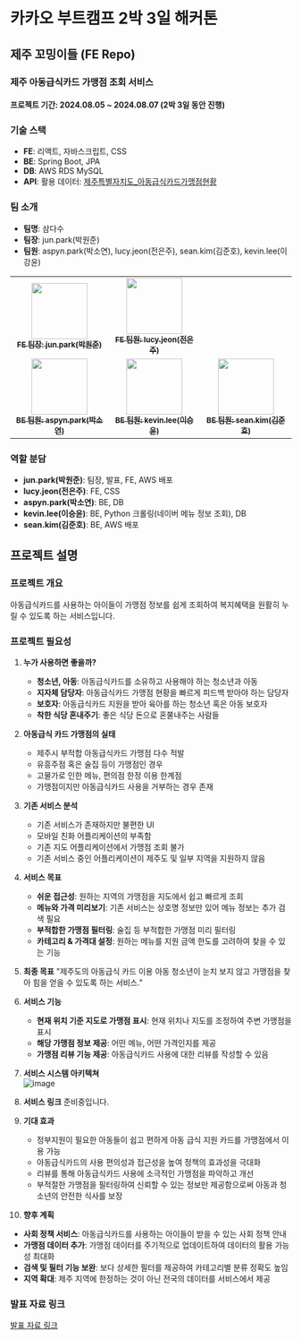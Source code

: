 # 카카오 부트캠프 2박 3일 해커톤

## 제주 꼬밍이들 (FE Repo)
### 제주 아동급식카드 가맹점 조회 서비스 

#### 프로젝트 기간: 2024.08.05 ~ 2024.08.07 (2박 3일 동안 진행)

### 기술 스택
- **FE**: 리액트, 자바스크립트, CSS
- **BE**: Spring Boot, JPA
- **DB**: AWS RDS MySQL
- **API**: 활용 데이터: [제주특별자치도_아동급식카드가맹점현황](https://www.data.go.kr/data/15100076/fileData.do)

### 팀 소개 
- **팀명**: 삼다수 
- **팀장**: jun.park(박원준) 
- **팀원**: aspyn.park(박소연), lucy.jeon(전은주), sean.kim(김준호), kevin.lee(이강윤)

<table>
  <tbody>
    <tr>
      <td align="center"><a href="https://github.com/Recyclingbottle"><img src="https://github.com/user-attachments/assets/cb1fed96-e27b-40c5-8b7e-edd9eb8175a1" width="100px;" alt=""/><br /><sub><b>FE 팀장: jun.park(박원준)</b></sub></a><br /></td>
      <td align="center"><a href="https://github.com/lucy726j"><img src="https://avatars.githubusercontent.com/u/167487987?v=4" width="100px;" alt=""/><br /><sub><b>FE 팀원: lucy.jeon(전은주)</b></sub></a><br /></td>
    </tr>
    <tr>
      <td align="center"><a href="https://github.com/bysoyeon"><img src="!https://github.com/user-attachments/assets/b1944cce-00e2-4c82-abfa-04238149f50b)" width="100px;" alt=""/><br /><sub><b>BE 팀원: aspyn.park(박소연)</b></sub></a><br /></td>
      <td align="center"><a href="https://github.com/lky3004me"><img src="https://github.com/user-attachments/assets/b36db424-6628-472d-bdd2-4eb20fabac77" width="100px;" alt=""/><br /><sub><b>BE 팀원: kevin.lee(이승윤)</b></sub></a><br /></td>
      <td align="center"><a href="https://github.com/grulla79"><img src="https://avatars.githubusercontent.com/u/122856840?s=96&v=4" width="100px;" alt=""/><br /><sub><b>BE 팀원: sean.kim(김준호)</b></sub></a><br /></td>
    </tr>
  </tbody>
</table>

### 역할 분담
- **jun.park(박원준)**: 팀장, 발표, FE, AWS 배포
- **lucy.jeon(전은주)**: FE, CSS 
- **aspyn.park(박소연)**: BE, DB 
- **kevin.lee(이승윤)**: BE, Python 크롤링(네이버 메뉴 정보 조회), DB 
- **sean.kim(김준호)**: BE, AWS 배포 

## 프로젝트 설명

### 프로젝트 개요 
아동급식카드를 사용하는 아이들이 가맹점 정보를 쉽게 조회하여 복지혜택을 원활히 누릴 수 있도록 하는 서비스입니다.

### 프로젝트 필요성
1. **누가 사용하면 좋을까?**
   - **청소년, 아동**: 아동급식카드를 소유하고 사용해야 하는 청소년과 아동
   - **지자체 담당자**: 아동급식카드 가맹점 현황을 빠르게 피드백 받아야 하는 담당자
   - **보호자**: 아동급식카드 지원을 받아 육아를 하는 청소년 혹은 아동 보호자
   - **착한 식당 혼내주기**: 좋은 식당 돈으로 혼쭐내주는 사람들

2. **아동급식 카드 가맹점의 실태**
   - 제주시 부적합 아동급식카드 가맹점 다수 적발
   - 유흥주점 혹은 술집 등이 가맹점인 경우
   - 고물가로 인한 메뉴, 편의점 한정 이용 한계점
   - 가맹점이지만 아동급식카드 사용을 거부하는 경우 존재

3. **기존 서비스 분석**
   - 기존 서비스가 존재하지만 불편한 UI
   - 모바일 친화 어플리케이션의 부족함
   - 기존 지도 어플리케이션에서 가맹점 조회 불가
   - 기존 서비스 중인 어플리케이션이 제주도 및 일부 지역을 지원하지 않음

4. **서비스 목표**
   - **쉬운 접근성**: 원하는 지역의 가맹점을 지도에서 쉽고 빠르게 조회
   - **메뉴와 가격 미리보기**: 기존 서비스는 상호명 정보만 있어 메뉴 정보는 추가 검색 필요
   - **부적합한 가맹점 필터링**: 술집 등 부적합한 가맹점 미리 필터링
   - **카테고리 & 가격대 설정**: 원하는 메뉴를 지원 금액 한도를 고려하여 찾을 수 있는 기능

5. **최종 목표**
   "제주도의 아동급식 카드 이용 아동 청소년이 눈치 보지 않고 가맹점을 찾아 힘을 얻을 수 있도록 하는 서비스."

6. **서비스 기능**
   - **현재 위치 기준 지도로 가맹점 표시**: 현재 위치나 지도를 조정하여 주변 가맹점을 표시
   - **해당 가맹점 정보 제공**: 어떤 메뉴, 어떤 가격인지를 제공
   - **가맹점 리뷰 기능 제공**: 아동급식카드 사용에 대한 리뷰를 작성할 수 있음

7. **서비스 시스템 아키텍쳐**<br/>
   ![image](https://github.com/user-attachments/assets/3b7b55ae-ef5d-4318-9d6c-2154a614189b)

8. **서비스 링크**
   준비중입니다. 

9. **기대 효과**
   - 정부지원이 필요한 아동들이 쉽고 편하게 아동 급식 지원 카드를 가맹점에서 이용 가능
   - 아동급식카드의 사용 편의성과 접근성을 높여 정책의 효과성을 극대화
   - 리뷰를 통해 아동급식카드 사용에 소극적인 가맹점을 파악하고 개선
   - 부적절한 가맹점을 필터링하여 신뢰할 수 있는 정보만 제공함으로써 아동과 청소년의 안전한 식사를 보장

10. **향후 계획**
   - **사회 정책 서비스**: 아동급식카드를 사용하는 아이들이 받을 수 있는 사회 정책 안내
   - **가맹점 데이터 추가**: 가맹점 데이터를 주기적으로 업데이트하여 데이터의 활용 가능성 최대화
   - **검색 및 필터 기능 보완**: 보다 상세한 필터를 제공하여 카테고리별 분류 정확도 높임
   - **지역 확대**: 제주 지역에 한정하는 것이 아닌 전국의 데이터를 서비스에서 제공

### 발표 자료 링크
[발표 자료 링크](https://www.canva.com/design/DAGNDa1-m9U/M8CdlGe54FRHH5cu7OJjLQ/view?utm_content=DAGNDa1-m9U&utm_campaign=designshare&utm_medium=link&utm_source=editor)
